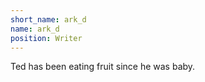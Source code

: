 ```yaml
---
short_name: ark_d
name: ark_d
position: Writer
---
```

Ted has been eating fruit since he was baby.
